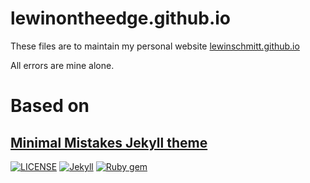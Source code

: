 # lewinontheedge.github.io

These files are to maintain my personal website [lewinschmitt.github.io](https://lewinschmitt.github.io)

All errors are mine alone.


# Based on

## [Minimal Mistakes Jekyll theme](https://mmistakes.github.io/minimal-mistakes/)

[![LICENSE](https://img.shields.io/badge/license-MIT-lightgrey.svg)](https://raw.githubusercontent.com/mmistakes/minimal-mistakes/master/LICENSE)
[![Jekyll](https://img.shields.io/badge/jekyll-%3E%3D%203.7-blue.svg)](https://jekyllrb.com/)
[![Ruby gem](https://img.shields.io/gem/v/minimal-mistakes-jekyll.svg)](https://rubygems.org/gems/minimal-mistakes-jekyll)


<!-- to do: scroll to top, matomo -->
